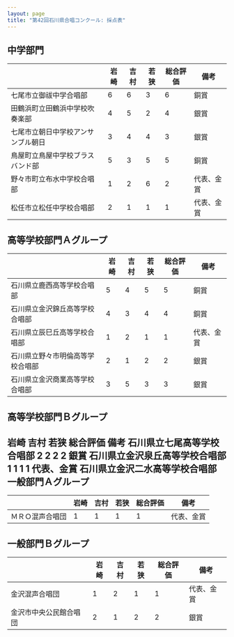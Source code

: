 ```yaml
---
layout: page
title: "第42回石川県合唱コンクール: 採点表"
---
```

中学部門
--------

|                                    | 岩崎 | 吉村 | 若狭 | 総合評価 | 備考       |
|------------------------------------|------|------|------|----------|------------|
| 七尾市立御祓中学合唱部             | 6    | 6    | 3    | 6        | 銅賞       |
| 田鶴浜町立田鶴浜中学校吹奏楽部     | 4    | 5    | 2    | 4        | 銀賞       |
| 七尾市立朝日中学校アンサンブル朝日 | 3    | 4    | 4    | 3        | 銀賞       |
| 鳥屋町立鳥屋中学校ブラスバンド部   | 5    | 3    | 5    | 5        | 銅賞       |
| 野々市町立布水中学校合唱部         | 1    | 2    | 6    | 2        | 代表、金賞 |
| 松任市立松任中学校合唱部           | 2    | 1    | 1    | 1        | 代表、金賞 |

高等学校部門Ａグループ
----------------------

|                                  | 岩崎 | 吉村 | 若狭 | 総合評価 | 備考       |
|----------------------------------|------|------|------|----------|------------|
| 石川県立鹿西高等学校合唱部       | 5    | 4    | 5    | 5        | 銅賞       |
| 石川県立金沢錦丘高等学校合唱部   | 4    | 3    | 4    | 4        | 銅賞       |
| 石川県立辰巳丘高等学校合唱部     | 1    | 2    | 1    | 1        | 代表、金賞 |
| 石川県立野々市明倫高等学校合唱部 | 2    | 1    | 2    | 2        | 銀賞       |
| 石川県立金沢商業高等学校合唱部   | 3    | 5    | 3    | 3        | 銀賞       |

高等学校部門Ｂグループ
----------------------

岩崎
吉村
若狭
総合評価
備考
石川県立七尾高等学校合唱部
2
2
2
2
銀賞
石川県立金沢泉丘高等学校合唱部
1
1
1
1
代表、金賞
石川県立金沢二水高等学校合唱部
一般部門Ａグループ
------------------

|                  | 岩崎 | 吉村 | 若狭 | 総合評価 | 備考       |
|------------------|------|------|------|----------|------------|
| ＭＲＯ混声合唱団 | 1    | 1    | 1    | 1        | 代表、金賞 |

一般部門Ｂグループ
------------------

|                        | 岩崎 | 吉村 | 若狭 | 総合評価 | 備考       |
|------------------------|------|------|------|----------|------------|
| 金沢混声合唱団         | 1    | 2    | 1    | 1        | 代表、金賞 |
| 金沢市中央公民館合唱団 | 2    | 1    | 2    | 2        | 銀賞       |
